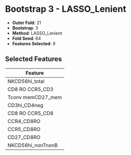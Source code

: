 # Bootstrap 3 - LASSO_Lenient

- **Outer Fold**: 21
- **Bootstrap**: 3
- **Method**: LASSO_Lenient
- **Fold Seed**: 64
- **Features Selected**: 9

## Selected Features

| Feature |
|---------|
| NKCD56hi_total |
| CD8 RO CCR5_CD3 |
| Tconv memCD27_mem |
| CD3hi_CD4neg |
| CD8 RO CCR5_CD8 |
| CCR4_CD8RO |
| CCR5_CD8RO |
| CD27_CD8RO |
| NKCD56hi_nonTnonB |

